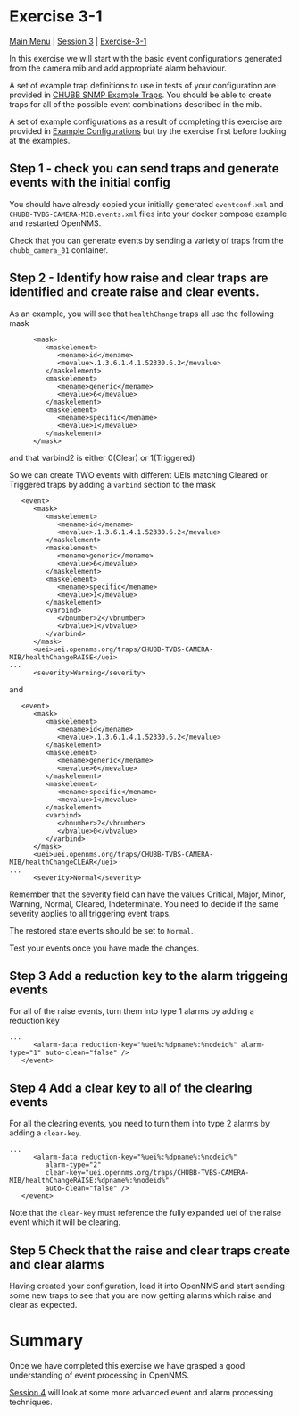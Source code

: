 # Exercise 3-1 

[Main Menu](../README.md) | [Session 3](../session3/README.md) | [Exercise-3-1](../session3/Exercise-3-1.md)

In this exercise we will start with the basic event configurations generated from the camera mib and add appropriate alarm behaviour.

A set of example trap definitions to use in tests of your configuration are provided in [CHUBB SNMP Example Traps](../session3/ExampleTrapsCHUBB-TVBS-CAMERA-MIB.md). 
You should be able to create traps for all of the possible event combinations described in the mib.

A set of example configurations as a result of completing this exercise are provided in [Example Configurations](../session3/minimal-minion-activemq/example-configurations/) but try the exercise first before looking at the examples.

## Step 1 - check you can send traps and generate events with the initial config

You should have already copied your initially generated  `eventconf.xml` and `CHUBB-TVBS-CAMERA-MIB.events.xml` files into your docker compose example and restarted OpenNMS.

Check that you can generate events by sending a variety of traps from the `chubb_camera_01` container.

## Step 2 - Identify how raise and clear traps are identified and create raise and clear events.

As an example, you will see that `healthChange` traps all use the following mask

```
      <mask>
         <maskelement>
            <mename>id</mename>
            <mevalue>.1.3.6.1.4.1.52330.6.2</mevalue>
         </maskelement>
         <maskelement>
            <mename>generic</mename>
            <mevalue>6</mevalue>
         </maskelement>
         <maskelement>
            <mename>specific</mename>
            <mevalue>1</mevalue>
         </maskelement>
      </mask>
```

and that varbind2 is either 0(Clear) or 1(Triggered)

So we can create TWO events with different UEIs matching Cleared or Triggered traps by adding a `varbind` section to the mask

```
   <event>
      <mask>
         <maskelement>
            <mename>id</mename>
            <mevalue>.1.3.6.1.4.1.52330.6.2</mevalue>
         </maskelement>
         <maskelement>
            <mename>generic</mename>
            <mevalue>6</mevalue>
         </maskelement>
         <maskelement>
            <mename>specific</mename>
            <mevalue>1</mevalue>
         </maskelement>
         <varbind>
            <vbnumber>2</vbnumber>
            <vbvalue>1</vbvalue>
         </varbind>
      </mask>
      <uei>uei.opennms.org/traps/CHUBB-TVBS-CAMERA-MIB/healthChangeRAISE</uei>  
...
      <severity>Warning</severity>

```

and

```
   <event>
      <mask>
         <maskelement>
            <mename>id</mename>
            <mevalue>.1.3.6.1.4.1.52330.6.2</mevalue>
         </maskelement>
         <maskelement>
            <mename>generic</mename>
            <mevalue>6</mevalue>
         </maskelement>
         <maskelement>
            <mename>specific</mename>
            <mevalue>1</mevalue>
         </maskelement>
         <varbind>
            <vbnumber>2</vbnumber>
            <vbvalue>0</vbvalue>
         </varbind>
      </mask>
      <uei>uei.opennms.org/traps/CHUBB-TVBS-CAMERA-MIB/healthChangeCLEAR</uei>  
...
      <severity>Normal</severity>

```
 
Remember that the severity field can have the values  Critical, Major, Minor, Warning, Normal, Cleared, Indeterminate.
You need to decide if the same severity applies to all triggering event traps.

The restored state events should be set to `Normal`.

Test your events once you have made the changes.

## Step 3 Add a reduction key to the alarm triggeing events

For all of the raise events, turn them into type 1 alarms by adding a reduction key

```
...
      <alarm-data reduction-key="%uei%:%dpname%:%nodeid%" alarm-type="1" auto-clean="false" />
   </event>
```

## Step 4 Add a clear key to all of the clearing events

For all the clearing events, you need to turn them into type 2 alarms by adding a `clear-key`.

```
...
      <alarm-data reduction-key="%uei%:%dpname%:%nodeid%" 
         alarm-type="2"
         clear-key="uei.opennms.org/traps/CHUBB-TVBS-CAMERA-MIB/healthChangeRAISE:%dpname%:%nodeid%" 
         auto-clean="false" />
   </event>
```
Note that the `clear-key` must reference the fully expanded uei of the raise event which it will be clearing.

## Step 5 Check that the raise and clear traps create and clear alarms
Having created your configuration, load it into OpenNMS and start sending some new traps to see that you are now getting alarms which raise and clear as expected.

# Summary
Once we have completed this exercise we have grasped a good understanding of event processing in OpenNMS.

[Session 4](../session4/README.md)  will look at some more advanced event and alarm processing techniques.

